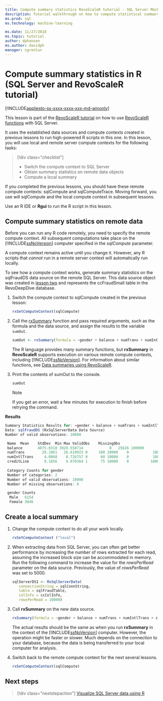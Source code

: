 ```yaml
---
title: Compute summary statistics RevoScaleR tutorial - SQL Server Machine Learning
description: Tutorial walkthrough on how to compute statistical summary statistics using the R language on SQL Server.
ms.prod: sql
ms.technology: machine-learning

ms.date: 11/27/2018  
ms.topic: tutorial
author: dphansen
ms.author: davidph
manager: cgronlun
---
```

# Compute summary statistics in R (SQL Server and RevoScaleR tutorial)
[!INCLUDE[appliesto-ss-xxxx-xxxx-xxx-md-winonly](../../includes/appliesto-ss-xxxx-xxxx-xxx-md-winonly.md)]

This lesson is part of the [RevoScaleR tutorial](deepdive-data-science-deep-dive-using-the-revoscaler-packages.md) on how to use [RevoScaleR functions](https://docs.microsoft.com/machine-learning-server/r-reference/revoscaler/revoscaler) with SQL Server.

It uses the established data sources and compute contexts created in previous lessons to run high-powered R scripts in this one. In this lesson, you will use local and remote server compute contexts for the following tasks:

> [!div class="checklist"]
> * Switch the compute context to SQL Server
> * Obtain summary statistics on remote data objects
> * Compute a local summary

If you completed the previous lessons, you should have these remote compute contexts: sqlCompute and sqlComputeTrace. Moving forward, you use will sqlCompute and the local compute context in subsequent lessons.

Use an R IDE or **Rgui** to run the R script in this lesson.

## Compute summary statistics on remote data

Before you can run any R code remotely, you need to specify the remote compute context. All subsequent computations take place on the [!INCLUDE[ssNoVersion](../../includes/ssnoversion-md.md)] computer specified in the *sqlCompute* parameter.

A compute context remains active until you change it. However, any R scripts that *cannot* run in a remote server context will automatically run locally.

To see how a compute context works, generate summary statistics on the sqlFraudDS data source on the remote SQL Server. This data source object was created in [lesson two](deepdive-create-sql-server-data-objects-using-rxsqlserverdata.md) and represents the ccFraudSmall table in the RevoDeepDive database. 

1. Switch the compute context to sqlCompute created in the previous lesson:
  
    ```R
    rxSetComputeContext(sqlCompute)
    ```

2. Call the [rxSummary](https://docs.microsoft.com/machine-learning-server/r-reference/revoscaler/rxsummary) function and pass required arguments, such as the formula and the data source, and assign the results to the variable `sumOut`.
  
    ```R
    sumOut <- rxSummary(formula = ~gender + balance + numTrans + numIntlTrans + creditLine, data = sqlFraudDS)
    ```
  
    The R language provides many summary functions, but **rxSummary** in **RevoScaleR** supports execution on various remote compute contexts, including  [!INCLUDE[ssNoVersion](../../includes/ssnoversion-md.md)]. For information about similar functions, see [Data summaries using RevoScaleR](https://docs.microsoft.com/machine-learning-server/r/how-to-revoscaler-data-summaries).
  
3. Print the contents of sumOut  to the console.
  
    ```R
    sumOut
    ```
    > [!NOTE]
    > If you get an error, wait a few minutes for execution to finish before retrying the command.

**Results**

```R
Summary Statistics Results for: ~gender + balance + numTrans + numIntlTrans + creditLine
Data: sqlFraudDS (RxSqlServerData Data Source)
Number of valid observations: 10000

 Name  Mean    StdDev  Min Max ValidObs    MissingObs
 balance       4075.0318 3926.558714            0   25626 100000
 numTrans        29.1061   26.619923 0     100 10000    0           100000
 numIntlTrans     4.0868    8.726757 0      60 10000    0           100000
 creditLine       9.1856    9.870364 1      75 10000    0          100000
 
 Category Counts for gender
 Number of categories: 2
 Number of valid observations: 10000
 Number of missing observations: 0

 gender Counts
  Male   6154
  Female 3846
```

## Create a local summary

1. Change the compute context to do all your work locally.
  
    ```R
    rxSetComputeContext ("local")
    ```
  
2. When extracting data from SQL Server, you can often get better performance by increasing the number of rows extracted for each read, assuming the increased block size can be accommodated in memory. Run the following command to increase the value for the *rowsPerRead* parameter on the data source. Previously, the value of *rowsPerRead* was set to 5000.
  
    ```R
    sqlServerDS1 <- RxSqlServerData(
       connectionString = sqlConnString,
       table = sqlFraudTable,
       colInfo = ccColInfo,
       rowsPerRead = 10000)
    ```

3. Call **rxSummary** on the new data source.
  
    ```R
    rxSummary(formula = ~gender + balance + numTrans + numIntlTrans + creditLine, data = sqlServerDS1)
    ```
  
   The actual results should be the same as when you run **rxSummary** in the context of the [!INCLUDE[ssNoVersion](../../includes/ssnoversion-md.md)] computer. However, the operation might be faster or slower. Much depends on the connection to your database, because the data is being transferred to your local computer for analysis.

4. Switch back to the remote compute context for the next several lessons.

    ```R
    rxSetComputeContext(sqlCompute)
    ```

## Next steps

> [!div class="nextstepaction"]
> [Visualize SQL Server data using R](../../advanced-analytics/tutorials/deepdive-visualize-sql-server-data-using-r.md)